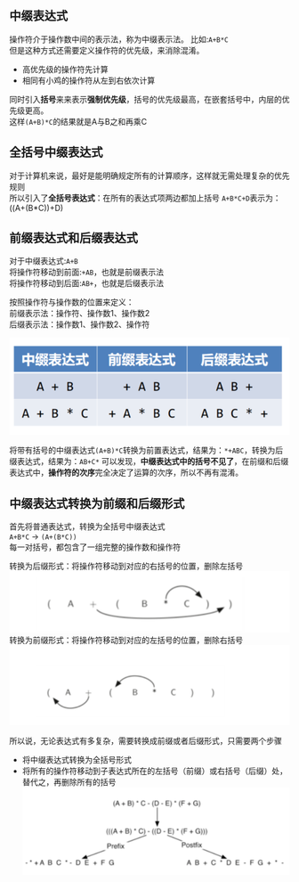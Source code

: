 ## 中缀表达式
操作符介于操作数中间的表示法，称为中缀表示法。
比如:`A+B*C`  
但是这种方式还需要定义操作符的优先级，来消除混淆。
+ 高优先级的操作符先计算
+ 相同有小鸡的操作符从左到右依次计算

同时引入**括号**来来表示**强制优先级**，括号的优先级最高，在嵌套括号中，内层的优先级更高。  
这样`(A+B)*C`的结果就是A与B之和再乘C

## 全括号中缀表达式
对于计算机来说，最好是能明确规定所有的计算顺序，这样就无需处理复杂的优先规则  
所以引入了**全括号表达式**：在所有的表达式项两边都加上括号
`A+B*C+D`表示为：((A+(B*C))+D)

## 前缀表达式和后缀表达式
对于中缀表达式:`A+B`  
将操作符移动到前面:`+AB`，也就是前缀表示法  
将操作符移动到后面:`AB+`，也就是后缀表示法

按照操作符与操作数的位置来定义：  
前缀表示法：操作符、操作数1、操作数2  
后缀表示法：操作数1、操作数2、操作符

![img.png](img.png)

将带有括号的中缀表达式`(A+B)*C`转换为前置表达式，结果为：`*+ABC`，转换为后缀表达式，结果为：`AB+C*`
可以发现，**中缀表达式中的括号不见了**，在前缀和后缀表达式中，**操作符的次序**完全决定了运算的次序，所以不再有混淆。

## 中缀表达式转换为前缀和后缀形式
首先将普通表达式，转换为全括号中缀表达式  
`A+B*C` -> `(A+(B*C)) `  
每一对括号，都包含了一组完整的操作数和操作符

转换为后缀形式：将操作符移动到对应的右括号的位置，删除左括号
![img_1.png](img_1.png)
转换为前缀形式：将操作符移动到对应的左括号的位置，删除右括号
![img_2.png](img_2.png)

所以说，无论表达式有多复杂，需要转换成前缀或者后缀形式，只需要两个步骤
+ 将中缀表达式转换为全括号形式
+ 将所有的操作符移动到子表达式所在的左括号（前缀）或右括号（后缀）处，替代之，再删除所有的括号
![img_3.png](img_3.png)
